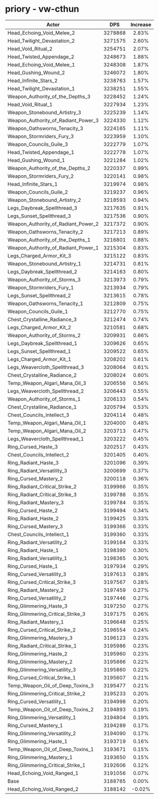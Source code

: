 # priory - vw-cthun
| Actor | DPS | Increase |
|---|:---:|:---:|
|Head_Echoing_Void_Melee_2|3278868|2.83%|
|Head_Twilight_Devastation_2|3271575|2.60%|
|Head_Void_Ritual_2|3254751|2.07%|
|Head_Twisted_Appendage_2|3248673|1.88%|
|Head_Echoing_Void_Melee_1|3248308|1.87%|
|Head_Gushing_Wound_2|3246072|1.80%|
|Head_Infinite_Stars_2|3238763|1.57%|
|Head_Twilight_Devastation_1|3238251|1.55%|
|Weapon_Authority_of_the_Depths_3|3228452|1.24%|
|Head_Void_Ritual_1|3227934|1.23%|
|Weapon_Stonebound_Artistry_3|3225239|1.14%|
|Weapon_Authority_of_Radiant_Power_3|3224330|1.12%|
|Weapon_Oathsworns_Tenacity_3|3224165|1.11%|
|Weapon_Stormriders_Fury_3|3223959|1.10%|
|Weapon_Councils_Guile_3|3222779|1.07%|
|Head_Twisted_Appendage_1|3222778|1.07%|
|Head_Gushing_Wound_1|3221284|1.02%|
|Weapon_Authority_of_the_Depths_2|3220337|0.99%|
|Weapon_Stormriders_Fury_2|3220141|0.98%|
|Head_Infinite_Stars_1|3219974|0.98%|
|Weapon_Councils_Guile_2|3219237|0.96%|
|Weapon_Stonebound_Artistry_2|3218593|0.94%|
|Legs_Daybreak_Spellthread_3|3217635|0.91%|
|Legs_Sunset_Spellthread_3|3217536|0.90%|
|Weapon_Authority_of_Radiant_Power_2|3217372|0.90%|
|Weapon_Oathsworns_Tenacity_2|3217213|0.89%|
|Weapon_Authority_of_the_Depths_1|3216801|0.88%|
|Weapon_Authority_of_Radiant_Power_1|3215304|0.83%|
|Legs_Charged_Armor_Kit_3|3215122|0.83%|
|Weapon_Stonebound_Artistry_1|3214731|0.81%|
|Legs_Daybreak_Spellthread_2|3214163|0.80%|
|Weapon_Authority_of_Storms_3|3213973|0.79%|
|Weapon_Stormriders_Fury_1|3213934|0.79%|
|Legs_Sunset_Spellthread_2|3213615|0.78%|
|Weapon_Oathsworns_Tenacity_1|3212809|0.75%|
|Weapon_Councils_Guile_1|3212770|0.75%|
|Chest_Crystalline_Radiance_3|3212474|0.74%|
|Legs_Charged_Armor_Kit_2|3210581|0.68%|
|Weapon_Authority_of_Storms_2|3209931|0.66%|
|Legs_Daybreak_Spellthread_1|3209626|0.65%|
|Legs_Sunset_Spellthread_1|3209522|0.65%|
|Legs_Charged_Armor_Kit_1|3208202|0.61%|
|Legs_Weavercloth_Spellthread_3|3208064|0.61%|
|Chest_Crystalline_Radiance_2|3208024|0.60%|
|Temp_Weapon_Algari_Mana_Oil_3|3206556|0.56%|
|Legs_Weavercloth_Spellthread_2|3206443|0.55%|
|Weapon_Authority_of_Storms_1|3206133|0.54%|
|Chest_Crystalline_Radiance_1|3205794|0.53%|
|Chest_Councils_Intellect_3|3204114|0.48%|
|Temp_Weapon_Algari_Mana_Oil_1|3204000|0.48%|
|Temp_Weapon_Algari_Mana_Oil_2|3203713|0.47%|
|Legs_Weavercloth_Spellthread_1|3203222|0.45%|
|Ring_Cursed_Haste_3|3202517|0.43%|
|Chest_Councils_Intellect_2|3201405|0.40%|
|Ring_Radiant_Haste_3|3201096|0.39%|
|Ring_Radiant_Versatility_3|3200699|0.37%|
|Ring_Cursed_Mastery_2|3200118|0.36%|
|Ring_Radiant_Critical_Strike_2|3199966|0.35%|
|Ring_Radiant_Critical_Strike_3|3199788|0.35%|
|Ring_Radiant_Mastery_3|3199784|0.35%|
|Ring_Cursed_Haste_2|3199494|0.34%|
|Ring_Radiant_Haste_2|3199425|0.33%|
|Ring_Cursed_Mastery_3|3199366|0.33%|
|Chest_Councils_Intellect_1|3199360|0.33%|
|Ring_Radiant_Versatility_2|3199164|0.33%|
|Ring_Radiant_Haste_1|3198390|0.30%|
|Ring_Radiant_Versatility_1|3198365|0.30%|
|Ring_Cursed_Haste_1|3197934|0.29%|
|Ring_Cursed_Versatility_3|3197613|0.28%|
|Ring_Cursed_Critical_Strike_3|3197567|0.28%|
|Ring_Radiant_Mastery_2|3197459|0.27%|
|Ring_Cursed_Versatility_2|3197446|0.27%|
|Ring_Glimmering_Haste_3|3197250|0.27%|
|Ring_Glimmering_Critical_Strike_3|3197175|0.26%|
|Ring_Radiant_Mastery_1|3196648|0.25%|
|Ring_Cursed_Critical_Strike_2|3196554|0.24%|
|Ring_Glimmering_Mastery_3|3196123|0.23%|
|Ring_Radiant_Critical_Strike_1|3195986|0.23%|
|Ring_Glimmering_Haste_2|3195960|0.23%|
|Ring_Glimmering_Mastery_2|3195866|0.22%|
|Ring_Glimmering_Versatility_3|3195860|0.22%|
|Ring_Cursed_Critical_Strike_1|3195607|0.21%|
|Temp_Weapon_Oil_of_Deep_Toxins_3|3195477|0.21%|
|Ring_Glimmering_Critical_Strike_2|3195233|0.20%|
|Ring_Cursed_Versatility_1|3194998|0.20%|
|Temp_Weapon_Oil_of_Deep_Toxins_2|3194893|0.19%|
|Ring_Glimmering_Versatility_1|3194804|0.19%|
|Ring_Cursed_Mastery_1|3194289|0.17%|
|Ring_Glimmering_Versatility_2|3194090|0.17%|
|Ring_Glimmering_Haste_1|3193719|0.16%|
|Temp_Weapon_Oil_of_Deep_Toxins_1|3193671|0.15%|
|Ring_Glimmering_Mastery_1|3193650|0.15%|
|Ring_Glimmering_Critical_Strike_1|3192606|0.12%|
|Head_Echoing_Void_Ranged_1|3191056|0.07%|
|Base|3188765|0.00%|
|Head_Echoing_Void_Ranged_2|3188142|-0.02%|
